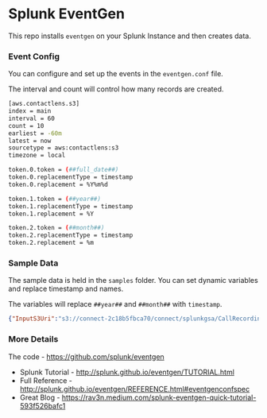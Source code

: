 # Splunk EventGen
This repo installs `eventgen` on your Splunk Instance and then creates data.  
  
### Event Config
You can configure and set up the events in the `eventgen.conf` file.  
  
The interval and count will control how many records are created.
  
```bash
[aws.contactlens.s3]
index = main
interval = 60
count = 10
earliest = -60m
latest = now
sourcetype = aws:contactlens:s3
timezone = local

token.0.token = (##full_date##)
token.0.replacementType = timestamp
token.0.replacement = %Y%m%d

token.1.token = (##year##)
token.1.replacementType = timestamp
token.1.replacement = %Y

token.2.token = (##month##)
token.2.replacementType = timestamp
token.2.replacement = %m
```
  
### Sample Data
The sample data is held in the `samples` folder.  You can set dynamic variables and replace timestamp and names.  
  
The variables will replace `##year##` and `##month##` with `timestamp`.  
  
```json
{"InputS3Uri":"s3://connect-2c18b5fbca70/connect/splunkgsa/CallRecordings/##year##/##month##/##day##/c04b9f56-069a-4baa-8cbf-cbd10b3b5da3_##full_date##T19:42_UTC.wav","ContactId":"c04b9f56-069a-4baa-8cbf-cbd10b3b5da3","InstanceId":"f50483e1-9ee4-4836-b3f1-a78d52f41269"}
```
  
### More Details
The code - https://github.com/splunk/eventgen  
  
 - Splunk Tutorial - http://splunk.github.io/eventgen/TUTORIAL.html  
 - Full Reference - http://splunk.github.io/eventgen/REFERENCE.html#eventgenconfspec  
 - Great Blog - https://rav3n.medium.com/splunk-eventgen-quick-tutorial-593f526bafc1  